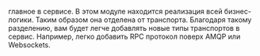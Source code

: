 главное в сервисе. В этом модуле находится реализация всей бизнес-логики. Таким образом она отделена от транспорта. Благодаря такому разделению, вам будет легче добавлять новые типы транспортов в сервис. Например, легко добавить RPC протокол поверх AMQP или Websockets.
